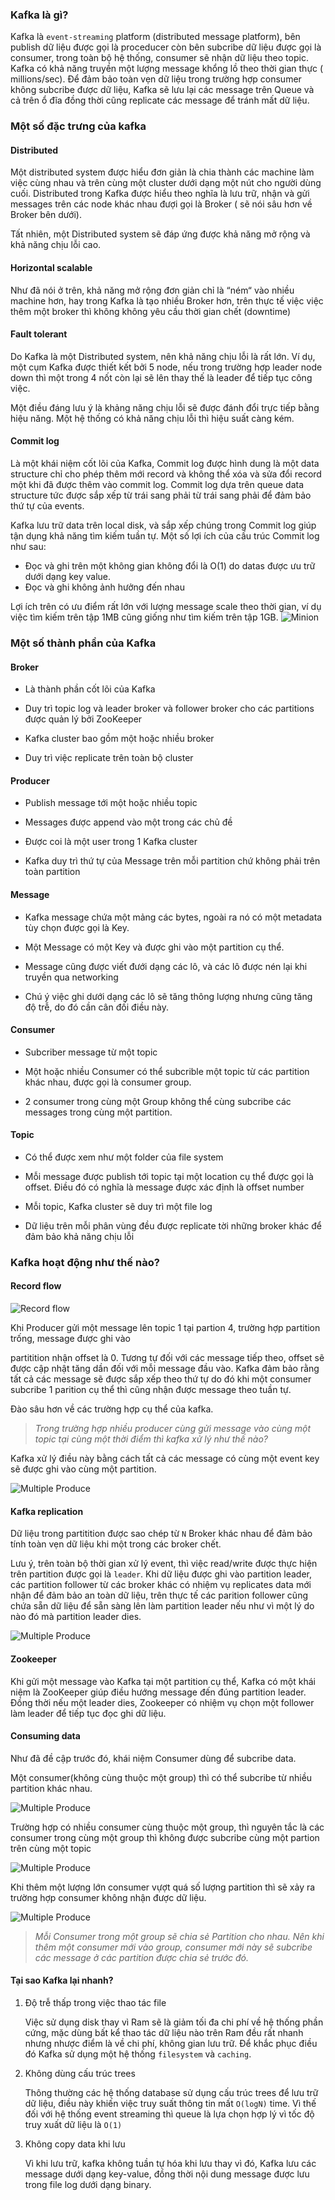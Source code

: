 [comment]: <> (Tổng hợp nhưng thứ tôi biết về Apache Kafka)

[comment]: <> (event-streaming)

### Kafka là gì?

Kafka là `event-streaming` platform (distributed message platform),
bên publish dữ liệu được gọi là proceducer còn bên subcribe dữ liệu được gọi là consumer, trong toàn bộ hệ thống,
consumer sẽ nhận dữ liệu theo topic. Kafka có khả năng truyền một lượng message khổng lồ theo thời gian thực (
millions/sec).
Để đảm bảo toàn vẹn dữ liệu trong trường hợp consumer không subcribe được dữ liệu, Kafka sẽ lưu lại các message trên
Queue
và cả trên ổ đĩa đồng thời cũng replicate các message để tránh mất dữ liệu.

### Một số đặc trưng của kafka

#### Distributed

Một distributed system được hiểu đơn giản là chia thành các machine làm việc cùng nhau và trên cùng một cluster dưới
dạng
một nút cho người dùng cuối. Distributed trong Kafka được hiểu theo nghĩa là lưu trữ, nhận và gửi messages trên các node
khác nhau đượi gọi là Broker
( sẽ nói sâu hơn về Broker bên dưới).

Tất nhiên, một Distributed system sẽ đáp ứng được khả năng mở rộng và khả năng chịu lỗi cao.

#### Horizontal scalable

Như đã nói ở trên, khả năng mở rộng đơn giản chỉ là “ném“ vào nhiều machine hơn, hay trong Kafka là tạo nhiều Broker
hơn,
trên thực tế việc việc thêm một broker thì không không yêu cầu thời gian chết (downtime)

#### Fault tolerant

Do Kafka là một Distributed system, nên khả năng chịu lỗi là rất lớn. Ví dụ, một cụm Kafka được thiết kết bởi 5 node,
nếu trong trường hợp leader node down thì một trong 4 nốt còn lại sẽ lên thay thế là leader để tiếp tục công việc.

Một điều đáng lưu ý là khảng năng chịu lỗi sẽ được đánh đổi trực tiếp bằng hiệu năng. Một hệ thống có khả năng chịu lỗi
thì hiệu suất càng kém.

#### Commit log

Là một khái niệm cốt lõi của Kafka, Commit log được hình dung là một data structure chỉ cho phép thêm mới record và
không
thể xóa và sửa đổi record một khi đã được thêm vào commit log. Commit log dựa trên queue data structure tức được sắp xếp
từ trái sang phải từ trái sang phải để đảm bảo thứ tự của events.

Kafka lưu trữ data trên local disk, và sắp xếp chúng trong Commit log giúp tận dụng khả năng tìm kiếm tuần tự. Một số
lợi
ích của cấu trúc Commit log như sau:

- Đọc và ghi trên một không gian không đổi là O(1) do datas được ưu trữ dưới dạng key value.
- Đọc và ghi không ảnh hưởng đến nhau

Lợi ích trên có ưu điểm rất lớn với lượng message scale theo thời gian, ví dụ việc tìm kiếm trên tập 1MB cũng giống như
tìm kiếm trên tập 1GB.
![Minion](../../../../../images/2020-01-21-kafka-achitech.png)

### Một số thành phần của Kafka

#### Broker

- Là thành phần cốt lõi của Kafka

+ Duy trì topic log và leader broker và follower broker cho các partitions được quản lý bởi ZooKeeper

* Kafka cluster bao gồm một hoặc nhiều broker

- Duy trì việc replicate trên toàn bộ cluster

#### Producer

- Publish message tới một hoặc nhiều topic

+ Messages được append vào một trong các chủ đề

* Được coi là một user trong 1 Kafka cluster

- Kafka duy trì thứ tự của Message trên mỗi partition chứ không phải trên toàn partition

#### Message

- Kafka message chứa một mảng các bytes, ngoài ra nó có một metadata tùy chọn được gọi là Key.

+ Một Message có một Key và được ghi vào một partition cụ thể.

* Message cũng được viết đưới dạng các lô, và các lô được nén lại khi truyền qua networking

- Chú ý việc ghi dưới dạng các lô sẽ tăng thông lượng nhưng cũng tăng độ trễ, do đó cần cân đối điều này.

#### Consumer

- Subcriber message từ một topic

* Một hoặc nhiều Consumer có thể subcrible một topic từ các partition khác nhau, được gọi là consumer group.

+ 2 consumer trong cùng một Group không thể cùng subcribe các messages trong cùng một partition.

#### Topic

- Có thể được xem như một folder của file system

+ Mỗi message được publish tới topic tại một location cụ thể được gọi là offset. Điều đó có nghĩa là message được xác
  định là offset number

* Mỗi topic, Kafka cluster sẽ duy trì một file log

- Dữ liệu trên mỗi phân vùng đều được replicate tời những broker khác để đảm bảo khả năng chịu lỗi

### Kafka hoạt động như thế nào?

#### Record flow

![Record flow](../../../../../images/2021-01-21-kafka-concept/record-flow.jpg)

Khi Producer gửi một message lên topic 1 tại partion 4, trường hợp partition trống, message được ghi vào

partitition nhận offset là 0. Tương tự đối với các message tiếp theo, offset sẽ được cập nhật tăng dần đối với mỗi
message đầu vào. Kafka đảm bảo rằng tất cả các message sẽ được sắp xếp theo thứ tự do đó khi một consumer subcribe 1
parition cụ thể thì cũng nhận được message theo tuần tự.

Đào sâu hơn về các trường hợp cụ thể của kafka.

> *Trong trường hợp nhiều producer cùng gửi message vào cùng một topic tại cùng một thời điểm thì kafka xử lý như thế
nào?*

Kafka xử lý điều này bằng cách tất cả các message có cùng một event key sẽ được ghi vào cùng một partition.

![Multiple Produce](../../../../../images/2021-01-21-kafka-concept/multiple-producer.jpg)

#### Kafka replication

Dữ liệu trong partitition được sao chép từ `N` Broker khác nhau để đảm bảo tính toàn vẹn dữ liệu khi một trong các
broker chết.

Lưu ý, trên toàn bộ thời gian xử lý event, thì việc read/write được thực hiện trên partition được gọi là `leader`. Khi
dữ liệu được ghi vào partition leader, các partition follower từ các broker khác có nhiệm vụ replicates data mới nhận để
đảm bảo an toàn dữ liệu, trên thực tế các parition follower cũng chứa sẵn dữ liệu để sẵn sàng lên làm partition leader
nếu như vì một lý do nào đó mà partition leader dies.

![Multiple Produce](../../../../../images/2021-01-21-kafka-concept/kafka-replication.jpg)

#### Zookeeper

Khi gửi một message vào Kafka tại một partition cụ thể, Kafka có một khái niệm là ZooKeeper giúp điều hướng message đến
đúng partition leader. Đồng thời nếu một leader dies, Zookeeper có nhiệm vụ chọn một follower làm leader để tiếp tục đọc
ghi dữ liệu.

#### Consuming data

Như đã đề cập trước đó, khái niệm Consumer dùng để subcribe data.

Một consumer(không cùng thuộc một group) thì có thể subcribe từ nhiều partition khác nhau.

![Multiple Produce](../../../../../images/2021-01-21-kafka-concept/consumer.jpg)

Trường hợp có nhiều consumer cùng thuộc một group, thì nguyên tắc là các consumer trong cùng một group thì không được
subcribe cùng một partion trên cùng một topic

![Multiple Produce](../../../../../images/2021-01-21-kafka-concept/consumer-group.jpg)

Khi thêm một lượng lớn consumer vựợt quá số lượng partition thì sẽ xảy ra trường hợp consumer không nhận được dữ liệu.

![Multiple Produce](../../../../../images/2021-01-21-kafka-concept/consumer3.jpg)

> *Mỗi Consumer trong một group sẽ chia sẻ Partition cho nhau. Nên khi thêm một consumer mới vào group, consumer mới này
sẽ subcribe các message ở các partition được chia sẻ trước đó.*

#### Tại sao Kafka lại nhanh?

1. Độ trễ thấp trong việc thao tác file

   Việc sử dụng disk thay vì Ram sẽ là giảm tối đa chi phí về hệ thống phần cứng, mặc dùng bất kể thao tác dữ liệu nào
   trên Ram đều rất nhanh nhưng nhược điểm là về chi phí, không gian lưu trữ. Để khắc phục điều đó Kafka sử dụng một hệ
   thống `filesystem` và `caching`.

2. Không dùng cấu trúc trees

   Thông thường các hệ thống database sử dụng cấu trúc trees để lưu trữ dữ liệu, điều này khiến việc truy suất thông tin
   mất `O(logN)` time. Vì thế đối với hệ thống event streaming thì queue là lựa chọn hợp lý vì tốc độ truy xuất dữ liệu
   là `O(1)`

3. Không copy data khi lưu

   Vì khi lưu trữ, kafka không tuần tự hóa khi lưu thay vì đó, Kafka lưu các message dưới dạng key-value, đồng thời nội
   dung message được lưu trong file log dưới dạng binary.
   

